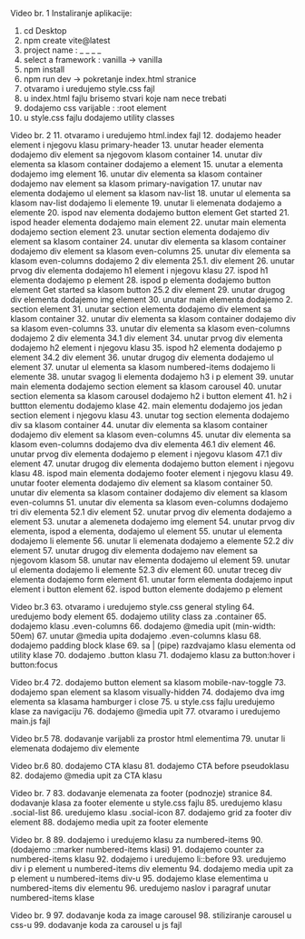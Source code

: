 Video br. 1
Instaliranje aplikacije:
1. cd Desktop
2. npm create vite@latest
3. project name : _ _ _ _
4. select a framework : vanilla -> vanilla
5. npm install
6. npm run dev -> pokretanje index.html stranice
7. otvaramo i uredujemo style.css fajl
8. u index.html fajlu brisemo stvari koje nam nece trebati
9. dodajemo css varijable :  :root element
10. u style.css fajlu dodajemo utility classes




Video br. 2
11. otvaramo i uredujemo html.index fajl
12. dodajemo header element i njegovu klasu primary-header
13. unutar header elementa dodajemo div element sa njegovom klasom container
14. unutar div elementa sa klasom container dodajemo a element 
15. unutar a elementa dodajemo img element
16. unutar div elementa sa klasom container dodajemo nav element sa klasom primary-navigation
17. unutar nav elementa dodajemo ul element sa klasom nav-list
18. unutar ul elementa sa klasom nav-list dodajemo li elemente
19. unutar li elemenata dodajemo a elemente
20. ispod nav elementa dodajemo button element Get started
21. ispod header elementa dodajemo main element
22. unutar main elementa dodajemo section element
23. unutar section elementa dodajemo div element sa klasom container
24. unutar div elementa sa klasom container dodajemo div element sa klasom even-columns
25. unutar div elementa sa klasom even-columns dodajemo 2 div elementa
    25.1. div element
26. unutar prvog div elementa dodajemo h1 element i njegovu klasu
27. ispod h1 elementa dodajemo p element 
28. ispod p elementa dodajemo button element Get started sa klasom button
    25.2 div element
29. unutar drugog div elementa dodajemo img element
30. unutar main elementa dodajemo 2. section element
31. unutar section elementa dodajemo div element sa klasom container
32. unutar div elementa sa klasom container dodajemo div sa klasom even-columns
33. unutar div elementa sa klasom even-columns dodajemo 2 div elementa
    34.1 div element
34. unutar prvog div elementa dodajemo h2 element i njegovu klasu
35. ispod h2 elementa dodajemo p element
    34.2 div element
36. unutar drugog div elementa dodajemo ul element
37. unutar ul elementa sa klasom numbered-items dodajemo li elemente
38. unutar svagog li elementa dodajemo h3 i p element
39. unutar main elementa dodajemo section element sa klasom carousel
40. unutar section elementa sa klasom carousel dodajemo h2 i button element
41. h2 i buttton elementu dodajemo klase
42. main elementu dodajemo jos jedan section element i njegovu klasu
43. unutar tog section elementa dodajemo div sa klasom container
44. unutar div elementa sa klasom container dodajemo div element sa klasom even-columns
45. unutar div elementa sa klasom even-columns dodajemo dva div elementa
    46.1 div element
46. unutar prvog div elementa dodajemo p element i njegovu klasom
    47.1 div element
47. unutar drugog div elementa dodajemo button element i njegovu klasu
48. ispod main elementa dodajemo footer element i njegovu klasu
49. unutar footer elementa dodajemo div element sa klasom container
50. unutar div elementa sa klasom container dodajemo div element sa klasom even-columns
51. unutar div elementa sa klasom even-columns dodajemo tri div elementa
    52.1 div element
52. unutar prvog div elementa dodajemo a element
53. unutar a alemeneta dodajemo img element
54. unutar prvog div elementa, ispod a elementa, dodajemo ul element
55. unutar ul elementa dodajemo li elemente
56. unutar li elemenata dodajemo a elemente
    52.2 div element
57. unutar drugog div elementa dodajemo nav element sa njegovom klasom
58. unutar nav elementa dodajemo ul element
59. unutar ul elementa dodajemo li elemente
    52.3 div element
60. unutar treceg div elementa dodajemo form element
61. unutar form elementa dodajemo input element i button element
62. ispod button elemente dodajemo p element




Video br.3
63. otvaramo i uredujemo style.css general styling
64. uredujemo body element
65. dodajemo utility class za .container 
65. dodajemo klasu .even-columns
66. dodajemo @media upit (min-width: 50em)
67. unutar @media upita dodajemo .even-columns klasu
68. dodajemo padding block klase
69. sa | (pipe) razdvajamo klasu elementa od utility klase
70. dodajemo .button klasu
71. dodajemo klasu za button:hover i button:focus




Video br.4
72. dodajemo button element sa klasom mobile-nav-toggle
73. dodajemo span element sa klasom visually-hidden
74. dodajemo dva img elementa sa klasama hamburger i close
75. u style.css fajlu uredujemo klase za navigaciju
76. dodajemo @media upit
77. otvaramo i uredujemo main.js fajl




Video br.5
78. dodavanje varijabli za prostor html elementima
79. unutar li elemenata dodajemo div elemente



Video br.6 
80. dodajemo CTA klasu
81. dodajemo CTA before pseudoklasu
82. dodajemo @media upit za CTA klasu



Video br. 7
83. dodavanje elemenata za footer (podnozje) stranice
84. dodavanje klasa za footer elemente u style.css fajlu
85. uredujemo klasu .social-list
86. uredujemo klasu .social-icon
87. dodajemo grid za footer div element
88. dodajemo media upit za footer elemente



Video br. 8
89. dodajemo i uredujemo klasu za numbered-items
90. (dodajemo ::marker numbered-items klasi)
91. dodajemo counter za numbered-items klasu
92. dodajemo i uredujemo li::before
93. uredujemo div i p element u numbered-items div elementu
94. dodajemo media upit za p element u numbered-items div-u
95. dodajemo klase elementima u numbered-items div elementu
96. uredujemo naslov i paragraf unutar numbered-items klase



Video br. 9
97. dodavanje koda za image carousel
98. stiliziranje carousel u css-u
99. dodavanje koda za carousel u js fajl

